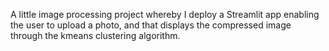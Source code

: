 A little image processing project whereby I deploy a Streamlit app enabling the user to upload a photo, and that displays 
the compressed image through the kmeans clustering algorithm. 